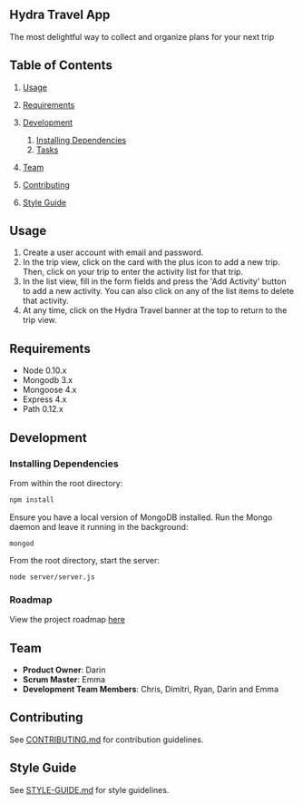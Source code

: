 ## Hydra Travel App

The most delightful way to collect and organize plans for your next trip

## Table of Contents

1. [Usage](#Usage)

1. [Requirements](#requirements)
1. [Development](#development)
    1. [Installing Dependencies](#installing-dependencies)
    1. [Tasks](#tasks)
1. [Team](#team)
1. [Contributing](#contributing)
1. [Style Guide](#style-guide)

## Usage

1) Create a user account with email and password.
2) In the trip view, click on the card with the plus icon to add a new trip. Then, click on your trip to enter the activity list for that trip.
4) In the list view, fill in the form fields and press the 'Add Activity' button to add a new activity. You can also click on any of the list items to delete that activity.
5) At any time, click on the Hydra Travel banner at the top to return to the trip view.

## Requirements

- Node 0.10.x
- Mongodb 3.x
- Mongoose 4.x
- Express 4.x
- Path 0.12.x

## Development

### Installing Dependencies

From within the root directory:

```sh
npm install
```

Ensure you have a local version of MongoDB installed. Run the Mongo daemon and leave it running in the background:

`mongod`

From the root directory, start the server:

`node server/server.js`

### Roadmap

View the project roadmap [here](https://github.com/hydra-reactor/hydra-reactor/issues)

## Team

  - __Product Owner__: Darin
  - __Scrum Master__: Emma
  - __Development Team Members__: Chris, Dimitri, Ryan, Darin and Emma

## Contributing

See [CONTRIBUTING.md](CONTRIBUTING.md) for contribution guidelines.

## Style Guide
See [STYLE-GUIDE.md](STYLE-GUIDE.md) for style guidelines.
